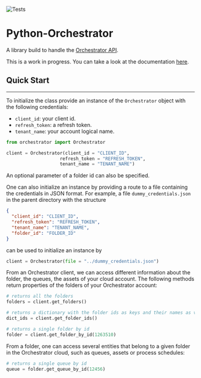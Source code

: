 ![Tests](https://github.com/alvarojimenez95/orchestrator-py/actions/workflows/tests.yml/badge.svg)

# Python-Orchestrator

A library build to handle the [Orchestrator API](https://docs.uipath.com/orchestrator/reference/api-references).

This is a work in progress. You can take a look at the documentation [here](https://python-orchestrator-docs.netlify.app/py-modindex.html).

## Quick Start

---

To initialize the class provide an instance of the `Orchestrator` object with the following credentials:

- `client_id`: your client id.
- `refresh_token`: a refresh token.
- `tenant_name`: your account logical name.

```py
from orchestrator import Orchestrator

client = Orchestrator(client_id = "CLIENT_ID",
                    refresh_token = "REFRESH_TOKEN",
                    tenant_name = "TENANT_NAME")
```

An optional parameter of a folder id can also be specified.

One can also initialize an instance by providing a route to a file containing the credentials in JSON format. For example, a file `dummy_credentials.json` in the parent directory with the structure

```json
{
  "client_id": "CLIENT_ID",
  "refresh_token": "REFRESH_TOKEN",
  "tenant_name": "TENANT_NAME",
  "folder_id": "FOLDER_ID"
}
```

can be used to initialize an instance by

```python
client = Orchestrator(file = "../dummy_credentials.json")
```

From an Orchestrator client, we can access different information about the folder, the queues, the assets of your cloud account. The following methods return properties of the folders of your Orchestrator account:

```py
# returns all the folders
folders = client.get_folders()

# returns a dictionary with the folder ids as keys and their names as values
dict_ids = client.get_folder_ids()

# returns a single folder by id
folder = client.get_folder_by_id(1263510)
```

From a folder, one can access several entities that belong to
a given folder in the Orchestrator cloud, such as queues, assets or process schedules:

```py
# returns a single queue by id
queue = folder.get_queue_by_id(12456)
```
